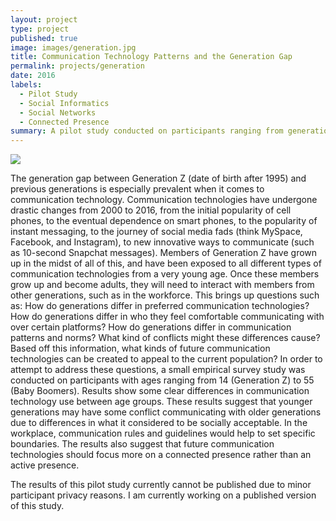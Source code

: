 ```yaml
---
layout: project
type: project
published: true
image: images/generation.jpg
title: Communication Technology Patterns and the Generation Gap
permalink: projects/generation
date: 2016
labels:
  - Pilot Study
  - Social Informatics
  - Social Networks
  - Connected Presence 
summary: A pilot study conducted on participants ranging from generation Z (born after 1995) to the Baby Boomer generation (born between 1946-1964) to investigate differences in communication patterns and norms. 
---
```


<img class="ui medium right floated rounded image" src="{{ site.baseurl }}/images/generation.jpg">

The generation gap between Generation Z (date of birth after 1995) and previous generations is especially prevalent when it comes to communication technology. Communication technologies have undergone drastic changes from 2000 to 2016, from the initial popularity of cell phones, to the eventual dependence on smart phones, to the popularity of instant messaging, to the journey of social media fads (think MySpace, Facebook, and Instagram), to new innovative ways to communicate (such as 10-second Snapchat messages). Members of Generation Z have grown up in the midst of all of this, and have been exposed to all different types of communication technologies from a very young age. Once these members grow up and become adults, they will need to interact with members from other generations, such as in the workforce. This brings up questions such as: How do generations differ in preferred communication technologies? How do generations differ in who they feel comfortable communicating with over certain platforms? How do generations differ in communication patterns and norms? What kind of conflicts might these differences cause? Based off this information, what kinds of future communication technologies can be created to appeal to the current population? In order to attempt to address these questions, a small empirical survey study was conducted on participants with ages ranging from 14 (Generation Z) to 55 (Baby Boomers). Results show some clear differences in communication technology use between age groups. These results suggest that younger generations may have some conflict communicating with older generations due to differences in what it considered to be socially acceptable. In the workplace, communication rules and guidelines would help to set specific boundaries. The results also suggest that future communication technologies should focus more on a connected presence rather than an active presence. 

The results of this pilot study currently cannot be published due to minor participant privacy reasons. I am currently working on a published version of this study.
